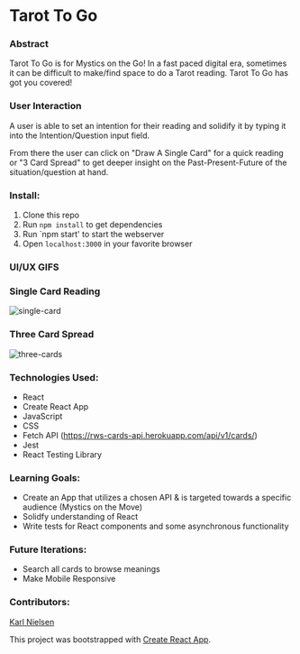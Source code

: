 # Tarot To Go

### Abstract
Tarot To Go is for Mystics on the Go!  In a fast paced digital era, sometimes it can be difficult to make/find space to do a Tarot reading.  Tarot To Go has got you covered!

### User Interaction
A user is able to set an intention for their reading and solidify it by typing it into the Intention/Question input field.

From there the user can click on "Draw A Single Card" for a quick reading or "3 Card Spread" to get deeper insight on the Past-Present-Future of the situation/question at hand.

### Install:
1. Clone this repo
1. Run `npm install` to get dependencies
1. Run `npm start' to start the webserver
1. Open `localhost:3000` in your favorite browser

### UI/UX GIFS
### Single Card Reading
![single-card](https://user-images.githubusercontent.com/56427310/84219888-b6f7ea00-aa8e-11ea-9752-840c4b06a508.gif)
### Three Card Spread
![three-cards](https://user-images.githubusercontent.com/56427310/84219931-d8f16c80-aa8e-11ea-8cb2-fe867429a22e.gif)

### Technologies Used:
- React
- Create React App
- JavaScript
- CSS
- Fetch API (https://rws-cards-api.herokuapp.com/api/v1/cards/)
- Jest
- React Testing Library

### Learning Goals:
- Create an App that utilizes a chosen API & is targeted towards a specific audience (Mystics on the Move)
- Solidfy understanding of React
- Write tests for React components and some asynchronous functionality

### Future Iterations:
- Search all cards to browse meanings
- Make Mobile Responsive

### Contributors:
[Karl Nielsen](https://github.com/karlfunhouse)

This project was bootstrapped with [Create React App](https://github.com/facebook/create-react-app).
